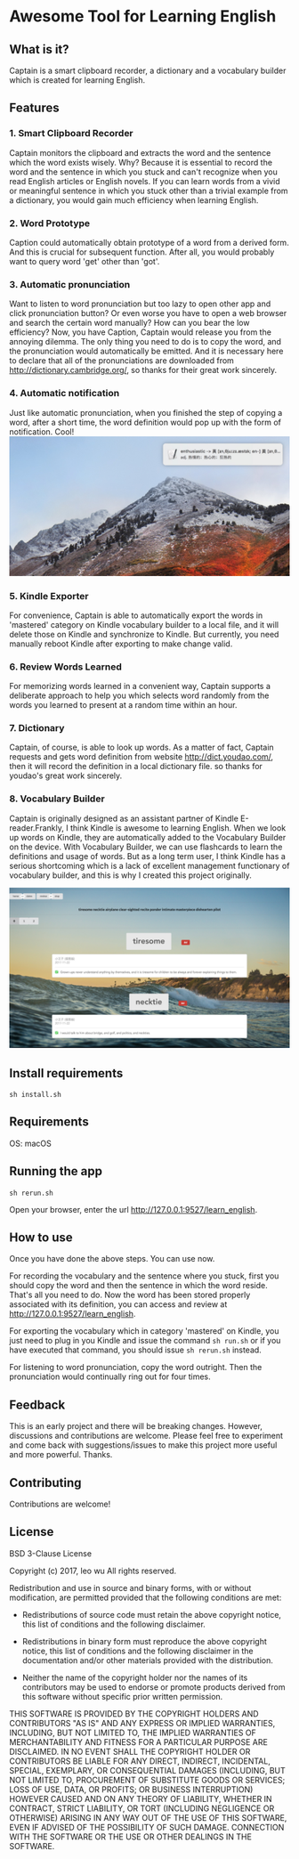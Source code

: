 # Awesome Tool for Learning English

## What is it?

Captain is a smart clipboard recorder, a dictionary and a vocabulary builder
which is created for learning English.

## Features

### 1. Smart Clipboard Recorder

Captain monitors the clipboard and extracts the word and the sentence which the
word exists wisely. Why? Because it is essential to record the word and the
sentence in which you stuck and can't recognize when you read English articles
or English novels. If you can learn words from a vivid or meaningful sentence in
which you stuck other than a trivial example from a dictionary, you would gain
much efficiency when learning English.

### 2. Word Prototype

Caption could automatically obtain prototype of a word from a derived form. And
this is crucial for subsequent function. After all, you would probably want to
query word 'get' other than 'got'.

### 3. Automatic pronunciation

Want to listen to word pronunciation but too lazy to open other app and click
pronunciation button? Or even worse you have to open a web browser and search
the certain word manually? How can you bear the low efficiency? Now, you have
Caption, Captain would release you from the annoying dilemma. The only thing you
need to do is to copy the word, and the pronunciation would automatically be
emitted. And it is necessary here to declare that all of the pronunciations are
downloaded from http://dictionary.cambridge.org/, so thanks for their great work
sincerely.

### 4. Automatic notification

Just like automatic pronunciation, when you finished the step of copying a word,
after a short time, the word definition would pop up with the form of
notification. Cool!![](src/learn_english/asset/images/screen0.jpg)

### 5. Kindle Exporter

For convenience, Captain is able to automatically export the words in 'mastered'
category on Kindle vocabulary builder to a local file, and it will delete those
on Kindle and synchronize to Kindle. But currently, you need manually reboot
Kindle after exporting to make change valid.

### 6. Review Words Learned

For memorizing words learned in a convenient way, Captain supports a deliberate
approach to help you which selects word randomly from the words you learned to
present at a random time within an hour.

### 7. Dictionary

Captain, of course, is able to look up words. As a matter of fact, Captain
requests and gets word definition from website http://dict.youdao.com/, then it
will record the definition in a local dictionary file. so thanks for youdao's
great work sincerely.

### 8. Vocabulary Builder

Captain is originally designed as an assistant partner of Kindle
E-reader.Frankly, I think Kindle is awesome to learning English. When we look up
words on Kindle, they are automatically added to the Vocabulary Builder on the
device. With Vocabulary Builder, we can use flashcards to learn the definitions
and usage of words. But as a long term user, I think Kindle has a serious
shortcoming which is a lack of excellent management functionary of vocabulary
builder, and this is why I created this project originally.

![](src/learn_english/asset/images/screen1.jpg)

## Install requirements

```
sh install.sh
```

## Requirements

OS: macOS

## Running the app

    sh rerun.sh

Open your browser, enter the url http://127.0.0.1:9527/learn_english.

## How to use

Once you have done the above steps. You can use now.

For recording the vocabulary and the sentence where you stuck, first you should
copy the word and then the sentence in which the word reside. That's all you
need to do. Now the word has been stored properly associated with its
definition, you can access and review at http://127.0.0.1:9527/learn_english.

For exporting the vocabulary which in category 'mastered' on Kindle, you just
need to plug in you Kindle and issue the command `sh run.sh` or if you have
executed that command, you should issue `sh rerun.sh` instead.

For listening to word pronunciation, copy the word outright. Then the
pronunciation would continually ring out for four times.

## Feedback

This is an early project and there will be breaking changes. However,
discussions and contributions are welcome. Please feel free to experiment and
come back with suggestions/issues to make this project more useful and more
powerful. Thanks.

## Contributing

Contributions are welcome!

## License

BSD 3-Clause License

Copyright (c) 2017, leo wu
All rights reserved.

Redistribution and use in source and binary forms, with or without
modification, are permitted provided that the following conditions are met:

* Redistributions of source code must retain the above copyright notice, this
  list of conditions and the following disclaimer.

* Redistributions in binary form must reproduce the above copyright notice,
  this list of conditions and the following disclaimer in the documentation
  and/or other materials provided with the distribution.

* Neither the name of the copyright holder nor the names of its
  contributors may be used to endorse or promote products derived from
  this software without specific prior written permission.

THIS SOFTWARE IS PROVIDED BY THE COPYRIGHT HOLDERS AND CONTRIBUTORS "AS IS"
AND ANY EXPRESS OR IMPLIED WARRANTIES, INCLUDING, BUT NOT LIMITED TO, THE
IMPLIED WARRANTIES OF MERCHANTABILITY AND FITNESS FOR A PARTICULAR PURPOSE ARE
DISCLAIMED. IN NO EVENT SHALL THE COPYRIGHT HOLDER OR CONTRIBUTORS BE LIABLE
FOR ANY DIRECT, INDIRECT, INCIDENTAL, SPECIAL, EXEMPLARY, OR CONSEQUENTIAL
DAMAGES (INCLUDING, BUT NOT LIMITED TO, PROCUREMENT OF SUBSTITUTE GOODS OR
SERVICES; LOSS OF USE, DATA, OR PROFITS; OR BUSINESS INTERRUPTION) HOWEVER
CAUSED AND ON ANY THEORY OF LIABILITY, WHETHER IN CONTRACT, STRICT LIABILITY,
OR TORT (INCLUDING NEGLIGENCE OR OTHERWISE) ARISING IN ANY WAY OUT OF THE USE
OF THIS SOFTWARE, EVEN IF ADVISED OF THE POSSIBILITY OF SUCH DAMAGE.
CONNECTION WITH THE SOFTWARE OR THE USE OR OTHER DEALINGS IN THE SOFTWARE.
